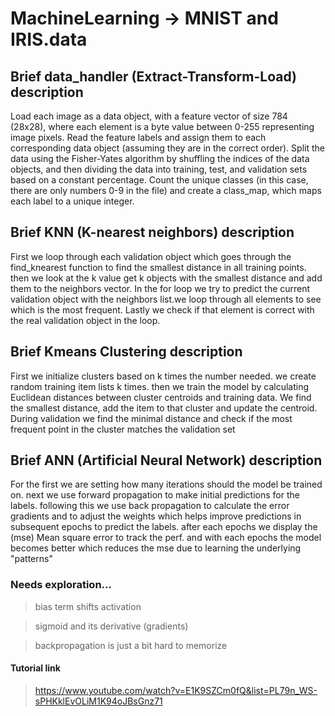 # MachineLearning -> MNIST and IRIS.data

  ## Brief data_handler (Extract-Transform-Load) description
  
Load each image as a data object, with a feature vector of size 784 (28x28), where each element is a byte value between 0-255 representing image pixels.
Read the feature labels and assign them to each corresponding data object (assuming they are in the correct order).
Split the data using the Fisher-Yates algorithm by shuffling the indices of the data objects, and then dividing the data into training, test, and validation sets based on a constant percentage.
Count the unique classes (in this case, there are only numbers 0-9 in the file) and create a class_map, which maps each label to a unique integer.
   
   ## Brief KNN (K-nearest neighbors) description
   
First we loop through each validation object which goes through the find_knearest function to find the smallest distance in all training points. then we look at the k value get k objects with the smallest distance and add them to the neighbors vector. In the for loop we try to predict the current validation object with the neighbors list.we loop through all elements to see which is the most frequent. Lastly we check if that element is correct with the real validation object in the loop.
   
   ## Brief Kmeans Clustering description
First we initialize clusters based on k times the number needed. we create random training item lists k times. then we train the model by calculating Euclidean distances between cluster centroids and training data. We find the smallest distance, add the item to that cluster and update the centroid. During validation we find the minimal distance and check if the most frequent point in the cluster matches the validation set
   
  ## Brief ANN (Artificial Neural Network) description
  
For the first we are setting how many iterations should the model be trained on.
next we use forward propagation to make initial predictions for the labels.
following this we use back propagation to calculate the error gradients and to adjust the 
weights which helps improve predictions in subsequent epochs to predict the labels.
after each epochs we display the (mse) Mean square error to track the perf.
and with each epochs the model becomes better which reduces the mse due to learning the underlying "patterns"


### Needs exploration...
> bias term shifts activation

> sigmoid and its derivative (gradients)

> backpropagation is just a bit hard to memorize

#### Tutorial link
> https://www.youtube.com/watch?v=E1K9SZCm0fQ&list=PL79n_WS-sPHKklEvOLiM1K94oJBsGnz71

